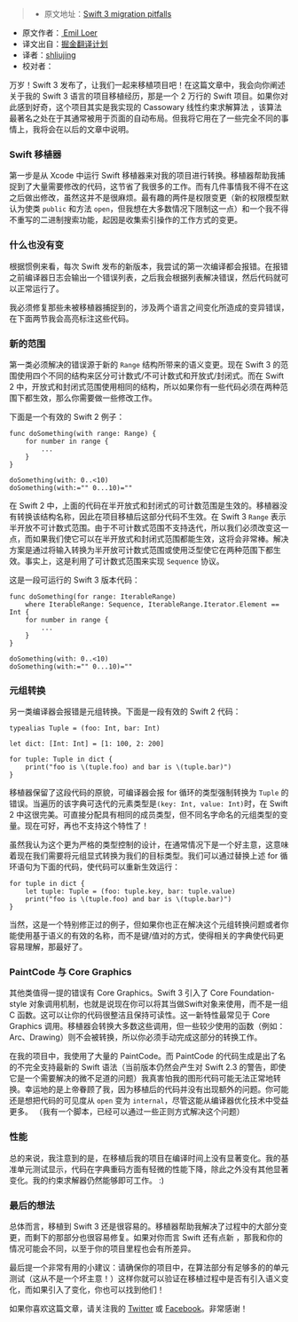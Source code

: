 > * 原文地址：[Swift 3 migration pitfalls](http://codelle.com/blog/2016/9/swift-3-migration-pitfalls/)
* 原文作者：[ Emil Loer](http://codelle.com/contact/)
* 译文出自：[掘金翻译计划](https://github.com/xitu/gold-miner)
* 译者：[shliujing](https://github.com/shliujing)
* 校对者：

[](http://codelle.com/blog/2016/9/swift-3-migration-pitfalls/)

万岁！Swift 3 发布了，让我们一起来移植项目吧！在这篇文章中，我会向你阐述关于我的 Swift 3 语言的项目移植经历，那是一个 2 万行的 Swift 项目。如果你对此感到好奇，这个项目其实是我实现的 Cassowary 线性约束求解算法 ，该算法最著名之处在于其通常被用于页面的自动布局。但我将它用在了一些完全不同的事情上，我将会在以后的文章中说明。

### Swift 移植器

第一步是从 Xcode 中运行 Swift 移植器来对我的项目进行转换。移植器帮助我捕捉到了大量需要修改的代码，这节省了我很多的工作。而有几件事情我不得不在这之后做出修改，虽然这并不是很麻烦。最有趣的两件是权限变更（新的权限模型默认为使类 `public` 和方法 `open`，但我想在大多数情况下限制这一点）和一个我不得不重写的二进制搜索功能，起因是收集索引操作的工作方式的变更。

### 什么也没有变

根据惯例来看，每次 Swift 发布的新版本，我尝试的第一次编译都会报错。在报错之前编译器日志会输出一个错误列表，之后我会根据列表解决错误，然后代码就可以正常运行了。

我必须修复那些未被移植器捕捉到的，涉及两个语言之间变化所造成的变异错误，在下面两节我会高亮标注这些代码。

### 新的范围

第一类必须解决的错误源于新的 `Range` 结构所带来的语义变更。现在 Swift 3 的范围使用四个不同的结构来区分可计数式/不可计数式和开放式/封闭式。而在 Swift 2 中，开放式和封闭式范围使用相同的结构，所以如果你有一些代码必须在两种范围下都生效，那么你需要做一些修改工作。

下面是一个有效的 Swift 2 例子：


    func doSomething(with range: Range) {
        for number in range {
            ...
        }
    }

    doSomething(with: 0..<10) 
    doSomething(with:="" 0...10)="" 


在 Swift 2 中，上面的代码在半开放式和封闭式的可计数范围是生效的。移植器没有转换该结构名称，因此在项目移植后这部分代码不生效。在 Swift 3 `Range` 表示半开放不可计数式范围。由于不可计数式范围不支持迭代，所以我们必须改变这一点，而如果我们使它可以在半开放式和封闭式范围都能生效，这将会非常棒。解决方案是通过将输入转换为半开放可计数式范围或使用泛型使它在两种范围下都生效。事实上，这是利用了可计数式范围来实现 `Sequence` 协议。

这是一段可运行的 Swift 3 版本代码：


    func doSomething(for range: IterableRange) 
        where IterableRange: Sequence, IterableRange.Iterator.Element == Int {
        for number in range {
            ...
        }
    }

    doSomething(with: 0..<10) 
    doSomething(with:="" 0...10)="" 


### 元组转换

另一类编译器会报错是元组转换。下面是一段有效的 Swift 2 代码：


    typealias Tuple = (foo: Int, bar: Int)

    let dict: [Int: Int] = [1: 100, 2: 200]

    for tuple: Tuple in dict {
        print("foo is \(tuple.foo) and bar is \(tuple.bar)")
    }


移植器保留了这段代码的原貌，可编译器会报 for 循环的类型强制转换为 `Tuple` 的错误。当遍历的该字典可迭代的元素类型是`(key: Int, value: Int)`时，在 Swift 2 中这很完美。可直接分配具有相同的成员类型，但不同名字命名的元组类型的变量。现在可好，再也不支持这个特性了！

虽然我认为这个更为严格的类型控制的设计，在通常情况下是一个好主意，这意味着现在我们需要将元组显式转换为我们的目标类型。我们可以通过替换上述 for 循环语句为下面的代码，使代码可以重新生效运行：


    for tuple in dict {
        let tuple: Tuple = (foo: tuple.key, bar: tuple.value)
        print("foo is \(tuple.foo) and bar is \(tuple.bar)")
    }


当然，这是一个特别修正过的例子，但如果你也正在解决这个元组转换问题或者你能使用基于语义的有效的名称，而不是键/值对的方式，使得相关的字典使代码更容易理解，那最好了。

### PaintCode 与 Core Graphics

其他类值得一提的错误有 Core Graphics。Swift 3 引入了 Core Foundation-style 对象调用机制，也就是说现在你可以将其当做Swift对象来使用，而不是一组 C 函数。这可以让你的代码很整洁且保持可读性。这一新特性最常见于 Core Graphics 调用。移植器会转换大多数这些调用，但一些较少使用的函数（例如：Arc、Drawing）则不会被转换，所以你必须手动完成这部分的转换工作。

在我的项目中，我使用了大量的 PaintCode。而 PaintCode 的代码生成是出了名的不完全支持最新的 Swift 语法（当前版本仍然会产生对 Swift 2.3 的警告，即使它是一个需要解决的微不足道的问题）我真害怕我的图形代码可能无法正常地转换。幸运地的是上帝眷顾了我，因为移植后的代码并没有出现额外的问题。你可能还是想把代码的可见度从 `open` 变为 `internal`，尽管这能从编译器优化技术中受益更多。 （我有一个脚本，已经可以通过一些正则方式解决这个问题）

### 性能

总的来说，我注意到的是，在移植后我的项目在编译时间上没有显著变化。我的基准单元测试显示，代码在字典重码方面有轻微的性能下降，除此之外没有其他显著变化。我的约束求解器仍然能够即可工作。 :)

### 最后的想法

总体而言，移植到 Swift 3 还是很容易的。移植器帮助我解决了过程中的大部分变更，而剩下的那部分也很容易修复。如果对你而言 Swift 还有点新 ，那我和你的情况可能会不同，以至于你的项目里程也会有所差异。

最后提一个非常有用的小建议：请确保你的项目中，在算法部分有足够多的的单元测试（这从不是一个坏主意！）这样你就可以验证在移植过程中是否有引入语义变化，而如果引入了变化，你也可以找到他们！

如果你喜欢这篇文章，请关注我的 [Twitter](https://twitter.com/codelleapps) 或 [Facebook](https://facebook.com/codelle.apps)。非常感谢！